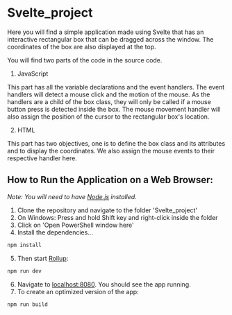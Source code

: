 # Svelte_project
Here you will find a simple application made using Svelte that has an interactive rectangular box that can be dragged across the window.
The coordinates of the box are also displayed at the top.

You will find two parts of the code in the source code.
<!-- Ordered List -->
1. JavaScript
   
This part has all the variable declarations and the event handlers.
The event handlers will detect a mouse click and the motion of the mouse. As the handlers are a child of the box class, they will only be called if a mouse button press is detected inside the box. The mouse movement handler will also assign the position of the cursor to the rectangular box's location.

2. HTML

This part has two objectives, one is to define the box class and its attributes and to display the coordinates. We also assign the mouse events to their respective handler here. 

## How to Run the Application on a Web Browser:

*Note: You will need to have [Node.js](https://nodejs.org) installed.*
<!-- Ordered List -->
1. Clone the repository and navigate to the folder 'Svelte_project'
2. On Windows: Press and hold Shift key and right-click inside the folder
3. Click on 'Open PowerShell window here'
4. Install the dependencies...

```bash
npm install
```
5. Then start [Rollup](https://rollupjs.org):

```bash
npm run dev
```
6. Navigate to [localhost:8080](http://localhost:8080). You should see the app running.
7. To create an optimized version of the app:

```bash
npm run build
```

